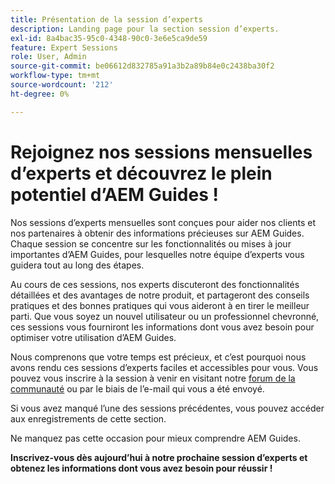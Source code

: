 ```yaml
---
title: Présentation de la session d’experts
description: Landing page pour la section session d’experts.
exl-id: 8a4bac35-95c0-4348-90c0-3e6e5ca9de59
feature: Expert Sessions
role: User, Admin
source-git-commit: be06612d832785a91a3b2a89b84e0c2438ba30f2
workflow-type: tm+mt
source-wordcount: '212'
ht-degree: 0%

---
```


# Rejoignez nos sessions mensuelles d’experts et découvrez le plein potentiel d’AEM Guides !

Nos sessions d’experts mensuelles sont conçues pour aider nos clients et nos partenaires à obtenir des informations précieuses sur AEM Guides. Chaque session se concentre sur les fonctionnalités ou mises à jour importantes d’AEM Guides, pour lesquelles notre équipe d’experts vous guidera tout au long des étapes.

Au cours de ces sessions, nos experts discuteront des fonctionnalités détaillées et des avantages de notre produit, et partageront des conseils pratiques et des bonnes pratiques qui vous aideront à en tirer le meilleur parti. Que vous soyez un nouvel utilisateur ou un professionnel chevronné, ces sessions vous fourniront les informations dont vous avez besoin pour optimiser votre utilisation d’AEM Guides.

Nous comprenons que votre temps est précieux, et c’est pourquoi nous avons rendu ces sessions d’experts faciles et accessibles pour vous. Vous pouvez vous inscrire à la session à venir en visitant notre [forum de la communauté](https://experienceleaguecommunities.adobe.com/t5/experience-manager-guides/ct-p/aem-xml-documentation?profile.language=fr) ou par le biais de l’e-mail qui vous a été envoyé.

Si vous avez manqué l’une des sessions précédentes, vous pouvez accéder aux enregistrements de cette section.

Ne manquez pas cette occasion pour mieux comprendre AEM Guides.

**Inscrivez-vous dès aujourd’hui à notre prochaine session d’experts et obtenez les informations dont vous avez besoin pour réussir !**
